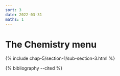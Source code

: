 ```yaml
---
sort: 3
date: 2022-03-31
maths: 1
---
```


# The Chemistry menu

{% include chap-5/section-1/sub-section-3.html %}

{% bibliography --cited %}

